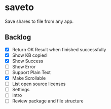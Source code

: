 # saveto

Save shares to file from any app.

## Backlog

- [x] Return OK Result when finished successfully
- [x] Show KB copied
- [x] Show Success
- [ ] Show Error
- [ ] Support Plain Text
- [x] Make Scrollable
- [ ] List open source licenses
- [ ] Settings
- [ ] Intro
- [ ] Review package and file structure

